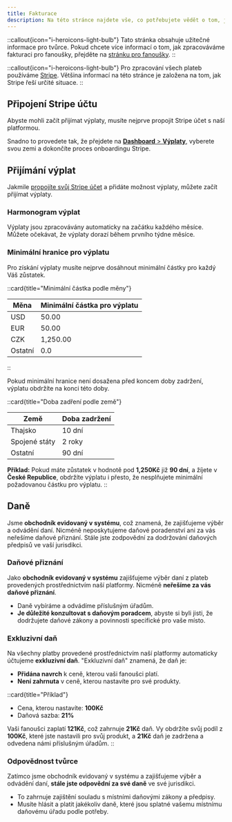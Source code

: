 ```yaml
---
title: Fakturace
description: Na této stránce najdete vše, co potřebujete vědět o tom, jak zpracováváme platby a výplaty.
---
```


::callout{icon="i-heroicons-light-bulb"}
Tato stránka obsahuje užitečné informace pro tvůrce. Pokud chcete více informací o tom, jak zpracováváme fakturaci pro fanoušky, přejděte na [stránku pro fanoušky](/fans/billing).
::

::callout{icon="i-heroicons-light-bulb"}
Pro zpracování všech plateb používáme [Stripe](https://creathors.com). Většina informací na této stránce je založena na tom, jak Stripe řeší určité situace.
::

## Připojení Stripe účtu

Abyste mohli začít přijímat výplaty, musíte nejprve propojit Stripe účet s naší platformou.

Snadno to provedete tak, že přejdete na [**Dashboard** > **Výplaty**](https://dashboard.creathors.com/payouts), vyberete svou zemi a dokončíte proces onboardingu Stripe.

## Přijímání výplat

Jakmile [propojíte svůj Stripe účet](#připojení-stripe-účtu) a přidáte možnost výplaty, můžete začít přijímat výplaty.

### Harmonogram výplat

Výplaty jsou zpracovávány automaticky na začátku každého měsíce. Můžete očekávat, že výplaty dorazí během prvního týdne měsíce.

### Minimální hranice pro výplatu

Pro získání výplaty musíte nejprve dosáhnout minimální částky pro každý Váš zůstatek.

::card{title="Minimální částka podle měny"}

| Měna    | Minimální částka pro výplatu |
|---------|------------------------------|
| USD     | 50.00                        |
| EUR     | 50.00                        |
| CZK     | 1,250.00                     |
| Ostatní | 0.0                          |
::

Pokud minimální hranice není dosažena před koncem doby zadržení, výplatu obdržíte na konci této doby.

::card{title="Doba zadření podle země"}

| Země          | Doba zadržení |
|---------------|---------------|
| Thajsko       | 10 dní        |
| Spojené státy | 2 roky        |
| Ostatní       | 90 dní        |

**Příklad:** 
Pokud máte zůstatek v hodnotě pod **1,250Kč** již **90 dní**, a žíjete v **České Republice**, 
obdržíte výplatu i přesto, že nesplňujete minimální požadovanou částku pro výplatu.
::

## Daně

Jsme **obchodník evidovaný v systému**, což znamená, že zajišťujeme výběr a odvádění daní. Nicméně neposkytujeme daňové poradenství ani za vás neřešíme daňové přiznání. Stále jste zodpovědní za dodržování daňových předpisů ve vaší jurisdikci.

### Daňové přiznání

Jako **obchodník evidovaný v systému** zajišťujeme výběr daní z plateb provedených prostřednictvím naší platformy. Nicméně **neřešíme za vás daňové přiznání**.

- Daně vybíráme a odvádíme příslušným úřadům.
- **Je důležité konzultovat s daňovým poradcem**, abyste si byli jisti, že dodržujete daňové zákony a povinnosti specifické pro vaše místo.

### Exkluzivní daň

Na všechny platby provedené prostřednictvím naší platformy automaticky účtujeme **exkluzivní daň**. "Exkluzivní daň" znamená, že daň je:

- **Přidána navrch** k ceně, kterou vaši fanoušci platí.
- **Není zahrnuta** v ceně, kterou nastavíte pro své produkty.

::card{title="Příklad"}
* Cena, kterou nastavíte: **100Kč**
* Daňová sazba: **21%**

Vaši fanoušci zaplatí **121Kč**, což zahrnuje **21Kč** daň. Vy obdržíte svůj podíl z **100Kč**, které jste nastavili pro svůj produkt, a **21Kč** daň je zadržena a odvedena námi příslušným úřadům.
::

### Odpovědnost tvůrce

Zatímco jsme obchodník evidovaný v systému a zajišťujeme výběr a odvádění daní, **stále jste odpovědní za své daně** ve své jurisdikci.

- To zahrnuje zajištění souladu s místními daňovými zákony a předpisy.
- Musíte hlásit a platit jakékoliv daně, které jsou splatné vašemu místnímu daňovému úřadu podle potřeby.
